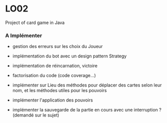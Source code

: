# LO02
Project of card game in Java


### A Implémenter

- gestion des erreurs sur les choix du Joueur
- implémentation du bot avec un design pattern Strategy

- implémentation de réincarnation, victoire
- factorisation du code (code coverage...)

- implémenter sur Lieu des méthodes pour déplacer des cartes selon leur nom, et les méthodes utiles pour les pouvoirs
- implémenter l'application des pouvoirs

- implémenter la sauvegarde de la partie en cours avec une interruption ? (demandé sur le sujet)
